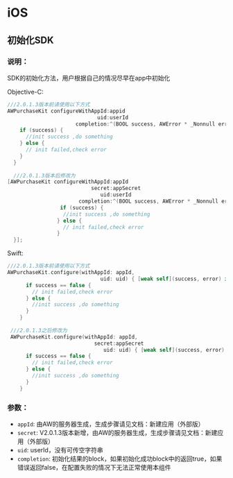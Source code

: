 # iOS

## 初始化SDK
### 说明：
SDK的初始化方法，用户根据自己的情况尽早在app中初始化

Objective-C:

```Objective-C
///2.0.1.3版本前请使用以下方式  
AWPurchaseKit configureWithAppId:appid 
                             uid:userId     
                      completion:^(BOOL success, AWError * _Nonnull error) {
    if (success) {
      //init success ,do something
    } else {
      // init failed,check error
    }
  }
  
  ///2.0.1.3版本后修改为  
[AWPurchaseKit configureWithAppId:appId 
                           secret:appSecret
                              uid:userId
                       completion:^(BOOL success, AWError * _Nonnull error) {
                 if (success) {
                  //init success ,do something
                } else {
                  // init failed,check error
                }
  }];
```
  
Swift:

```Swift
///2.0.1.3版本前请使用以下方式  
AWPurchaseKit.configure(withAppId: appId, 
                              uid: uid) { [weak self](success, error) in
      if success == false {
        // init failed,check error
      } else {
        //init success ,do something
      }
    }
    
 ///2.0.1.3之后修改为
 AWPurchaseKit.configure(withAppId: appId, 
                            secret:appSecret 
                               uid: uid) { [weak self](success, error) in
      if success == false {
        // init failed,check error
      } else {
        //init success ,do something
      }
    }
```

### 参数：
*  `appId`: 由AW的服务器生成，生成步骤请见文档：新建应用（外部版） 
*  `secret`: V2.0.1.3版本新增，由AW的服务器生成，生成步骤请见文档：新建应用（外部版） 
*  `uid`: userId，没有可传空字符串
*  `completion`: 初始化结果的block，如果初始化成功block中的返回true，如果错误返回false，在配置失败的情况下无法正常使用本组件

